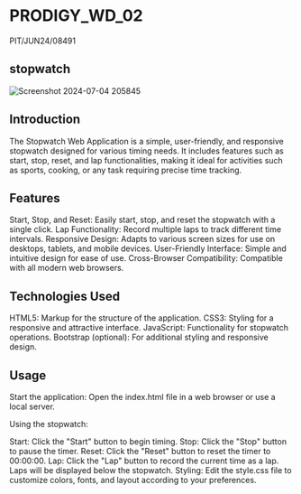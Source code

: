 # PRODIGY_WD_02
PIT/JUN24/08491
## stopwatch
![Screenshot 2024-07-04 205845](https://github.com/sravani152005/PRODIGY_WD_02/assets/174726347/fa67611b-c540-413d-9af5-a930a41ca5b5)
## Introduction
The Stopwatch Web Application is a simple, user-friendly, and responsive stopwatch designed for various timing needs. It includes features such as start, stop, reset, and lap functionalities, making it ideal for activities such as sports, cooking, or any task requiring precise time tracking.

## Features
Start, Stop, and Reset: Easily start, stop, and reset the stopwatch with a single click.
Lap Functionality: Record multiple laps to track different time intervals.
Responsive Design: Adapts to various screen sizes for use on desktops, tablets, and mobile devices.
User-Friendly Interface: Simple and intuitive design for ease of use.
Cross-Browser Compatibility: Compatible with all modern web browsers.
## Technologies Used
HTML5: Markup for the structure of the application.
CSS3: Styling for a responsive and attractive interface.
JavaScript: Functionality for stopwatch operations.
Bootstrap (optional): For additional styling and responsive design.

## Usage
Start the application:
Open the index.html file in a web browser or use a local server.

Using the stopwatch:

Start: Click the "Start" button to begin timing.
Stop: Click the "Stop" button to pause the timer.
Reset: Click the "Reset" button to reset the timer to 00:00:00.
Lap: Click the "Lap" button to record the current time as a lap. Laps will be displayed below the stopwatch.
Styling:
Edit the style.css file to customize colors, fonts, and layout according to your preferences.



